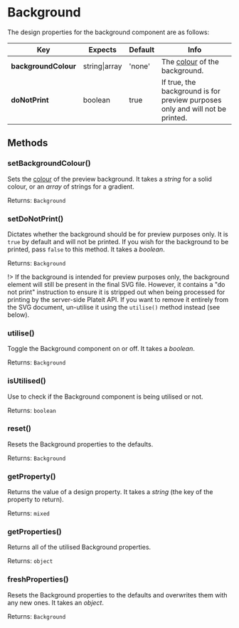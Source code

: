# Background

The design properties for the background component are as follows:

| Key | Expects | Default | Info |
| --- | --- | --- | --- |
| **backgroundColour** | string\|array | 'none' | The [colour](/other/colour.md) of the background. |
| **doNotPrint** | boolean | true | If true, the background is for preview purposes only and will not be printed. |

## Methods <!-- {docsify-ignore} -->

### setBackgroundColour()

Sets the [colour](/other/colour.md) of the preview background. It takes a *string* for a solid colour, or an *array* of strings for a gradient.

Returns: `Background`

### setDoNotPrint()

Dictates whether the background should be for preview purposes only. It is `true` by default and will not be printed. If you wish for the background to be printed, pass `false` to this method. It takes a *boolean*.

Returns: `Background`

!> If the background is intended for preview purposes only, the background element will still be present in the final SVG file. However, it contains a "do not print" instruction to ensure it is stripped out when being processed for printing by the server-side Plateit API. If you want to remove it entirely from the SVG document, un-utilise it using the `utilise()` method instead (see below).

### utilise()

Toggle the Background component on or off. It takes a *boolean*.

Returns: `Background`

### isUtilised()

Use to check if the Background component is being utilised or not.

Returns: `boolean`

### reset()

Resets the Background properties to the defaults.

Returns: `Background`

### getProperty()

Returns the value of a design property. It takes a *string* (the key of the property to return).

Returns: `mixed`

### getProperties()

Returns all of the utilised Background properties.

Returns: `object`

### freshProperties()

Resets the Background properties to the defaults and overwrites them with any new ones. It takes an *object*.

Returns: `Background`